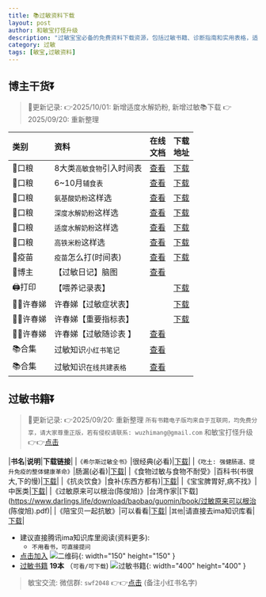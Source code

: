 ```yaml
---
title: 📚过敏资料下载
layout: post
author: 和敏宝打怪升级
description: "过敏宝宝必备的免费资料下载资源，包括过敏书籍、诊断指南和实用表格，适合敏宝家长使用"
category: 过敏
tags: [敏宝,过敏资料]
---
```


## 博主干货⏬
> 📝更新记录:
> 👉2025/10/01: 新增适度水解奶粉, 新增过敏📚下载
> 👉2025/09/20: 重新整理
> 

| 类别        | 资料             | 在线<br>文档                                                                 | 下载<br>地址                                                                                                                                                                        |
|:----------|:---------------|:-------------------------------------------------------------------------|:--------------------------------------------------------------------------------------------------------------------------------------------------------------------------------|
| 🥣口粮      | 8大类`高敏食物`引入时间表 | [查看](https://docs.qq.com/sheet/DT3RFUXZ6WFZMTm5B?tab=BB08J2)             | [下载](https://www.darlings.life/download/baobao/guomin/八大类辅食引入时间表.png)                                                                                                           |
| 🥣口粮      | 6~10月`辅食表`     | [查看](https://docs.qq.com/sheet/DT1NVSWt6R3NscnZ0?tab=vryd4e)             | [下载](https://www.darlings.life/download/baobao/Print/%E8%BE%85%E9%A3%9F%E8%A1%A8.pdf)                                                                                           |
| 🥣口粮      | `氨基酸奶粉`这样选     | [查看](https://docs.qq.com/sheet/DT1VJcnJ6dkpmdmVT?tab=BB08J2)             | [下载](https://www.darlings.life/download/baobao/guomin/怎么选氨基酸奶粉.png)                                                                                                             |
| 🥣口粮      | `深度水解奶粉`这样选    | [查看](https://docs.qq.com/sheet/DT0x2Y2hJWUVVQmtF?tab=6k5f2y)             | [下载](https://www.darlings.life/download/baobao/guomin/怎么选深度水解奶粉.png)                                                                                                            |
| 🥣口粮      | `适度水解奶粉`这样选    | [查看](https://docs.qq.com/sheet/DT3dkZVNXTWxnZkFj?tab=BB08J2)             | [下载](https://www.darlings.life/download/baobao/guomin/怎么选适度水解奶粉.png)                                                                                                            |
| 🥣口粮      | `高铁米粉`这样选      | [查看](https://docs.qq.com/sheet/DT21GaWFBdWdLUFF0?tab=BB08J2)             | [下载](https://www.darlings.life/download/baobao/guomin/怎么选高铁米粉.png)                                                                                                              |
| 💉疫苗      | `疫苗`怎么打(时间表)   | [查看](https://docs.qq.com/sheet/DT0xURXhoZHpMdEh2?tab=il2hpn)             |  [下载](https://www.darlings.life/download/baobao/guomin/敏宝疫苗时间安排.png)                                                                                                                                                                                 |
| 👩博主      | 【过敏日记】脑图       | [查看](https://docs.qq.com/mind/DZm1ZdnZPTmZmS2pZ?subId=BB08J2&mode=mind)  |                                                                                                                                                                                 |
| 🖨️打印     | 【喂养记录表】        |                                                                          | [下载](https://www.darlings.life/download/baobao/Print/%E5%AE%9D%E5%AE%9D%E5%96%82%E5%85%BB%E8%AE%B0%E5%BD%95_%E8%BE%85%E9%A3%9F%E7%89%88_v6.pdf)                                 |
| 🧑‍⚕️️许春娣 | 许春娣【过敏症状表】     |                                                                          | [下载](https://www.darlings.life/download/baobao/Print/%E3%80%90%E8%AE%B8%E6%98%A5%E5%A8%A3%E3%80%91%E8%BF%87%E6%95%8F%E5%88%9D%E8%AF%8A%E9%9A%8F%E8%AE%BF%E8%A1%A8%E6%A0%BC.pdf) |
| 🧑‍⚕️许春娣  | 许春娣【重要指标表】     |                                                                          | [下载](https://www.darlings.life/download/baobao/Print/%E3%80%90%E8%AE%B8%E6%98%A5%E5%A8%A3%E3%80%91%E8%BF%87%E6%95%8F%E9%9A%8F%E8%AE%BF%E8%A1%A8.pdf)                            |
| 🧑‍⚕️许春娣  | 许春娣【过敏随诊表  】   | [查看](https://docs.qq.com/sheet/DT3FHZUpoUnZib095?tab=BB08J2)             |                                                                                                                                                                                 |
| 📚合集      | 过敏知识`小红书笔记`    | [查看](https://docs.qq.com/doc/p/fcc5396c963383a68e09f6298b7e40d1baddcd24) |                                                                                                                                                                                 |
| 📚合集      | 过敏知识`在线共建表格`   | [查看](https://docs.qq.com/sheet/DT2hVUU9JdG9qWGdi?tab=BB08J2)             |                                                                                                                                                                                 |


## 过敏书籍⏬
> 📝更新记录:
> 👉2025/09/20: 重新整理
> `所有书籍电子版均来自于互联网，均免费分享，请大家尊重正版，若有侵权请联系: wuzhimang@gmail.com`
> 和敏宝打怪升级 👉👉[点击](https://xhslink.com/m/43HeRkphxsf)


|**书名**|**说明**|**下载链接**|
|`《希尔斯过敏全书》`|很经典(必看)|[下载](https://www.darlings.life/download/baobao/guomin/book/1_%E8%A5%BF%E5%B0%94%E6%96%AF%E8%BF%87%E6%95%8F%E5%85%A8%E4%B9%A6%20%28Robert%20Sears%20%28M.D.%29%2C%20William%20Sears%29.pdf)|
|`《吃土: 强健肠道、提升免疫的整体健康革命》`|肠漏(必看)|[下载](https://www.darlings.life/download/baobao/guomin/book/2_吃土：强健肠道、提升免疫的整体健康革命.pdf)|
|《食物过敏与食物不耐受》|百科书(书很大,下的慢)|[下载](https://www.darlings.life/download/baobao/guomin/book/%E9%A3%9F%E7%89%A9%E8%BF%87%E6%95%8F%E4%B8%8E%E9%A3%9F%E7%89%A9%E4%B8%8D%E8%80%90%E5%8F%97%3DThe%20health%20professionals%20guide%20to%20food%20allergies%20and%20intolerances%20%28%EF%BC%88%E7%BE%8E%EF%BC%89%E8%B4%BE%E5%B0%BC%E6%96%AF%E7%BB%B4%E5%85%8B%E6%96%AF%E5%A1%94%E5%A4%AB%E4%B9%94%E5%86%85%E8%B4%BE%E8%91%97%EF%BC%9B%E5%B4%94%E7%8E%89%E6%B6%9B%E7%AD%89%E8%AF%91%29%20.pdf)|
|《抗炎饮食》|食补(东西方都有)|[下载](https://www.darlings.life/download/baobao/guomin/book/抗炎食物（最佳抗炎食物）.pdf)|
|《宝宝脾胃好,病不找》|中医类|[下载](https://www.darlings.life/download/baobao/guomin/book/宝宝脾胃好，病不找.pdf)|
|《过敏原来可以根治(陈俊旭)》|台湾作家|[下载](https://www.darlings.life/download/baobao/guomin/book/过敏原来可以根治 (陈俊旭).pdf)|
|《陪宝贝一起抗敏》|可以看看|[下载](https://www.darlings.life/download/baobao/guomin/book/陪宝贝一起抗过敏.pdf)|
|`其他`|请直接去ima知识库看|[下载](https://blog-1252538339.cos.ap-chengdu.myqcloud.com/minbao/assets/img/ima_qr.jpg)|



- 建议直接腾讯ima知识库里阅读(资料更多):
  - `不用看书，可直接提问`
- [点击加入](https://blog-1252538339.cos.ap-chengdu.myqcloud.com/minbao/assets/img/ima_qr.jpg)
  ![二维码](https://blog-1252538339.cos.ap-chengdu.myqcloud.com/minbao/assets/img/ima_qr.jpg){: width="150" height="150" }
- [过敏书籍](https://blog-1252538339.cos.ap-chengdu.myqcloud.com/minbao/assets/img/minbao_books.jpg) **19本** （`可看/可下载`)
   ![过敏书籍](https://blog-1252538339.cos.ap-chengdu.myqcloud.com/minbao/assets/img/minbao_books.jpg){: width="400" height="400" }


> 敏宝交流:
> 微信群: `swf2048` 👉👉[点击](https://blog-1252538339.cos.ap-chengdu.myqcloud.com/minbao/assets/img/minbao_group.png) (备注小红书名字)
